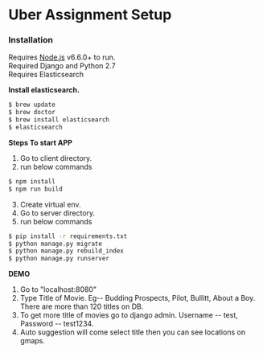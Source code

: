 # Uber Assignment Setup
### **Installation**

Requires [Node.js](https://nodejs.org/) v6.6.0+ to run.  
Required Django and Python 2.7  
Requires Elasticsearch


**Install elasticsearch.**
```sh
$ brew update
$ brew doctor
$ brew install elasticsearch
$ elasticsearch
```
**Steps To start APP**  
 1. Go to client directory.
 2. run below commands
```sh
$ npm install
$ npm run build
```
 3. Create virtual env.  
 4. Go to server directory.
 5. run below commands
```sh
$ pip install -r requirements.txt
$ python manage.py migrate
$ python manage.py rebuild_index
$ python manage.py runserver
```
**DEMO**  

 1. Go to "localhost:8080"  
 2. Type Title of Movie. Eg-- Budding Prospects, Pilot,  Bullitt, About a Boy. There are more than 120 titles on DB.
 3. To get more title of movies go to django admin. Username -- test, Password -- test1234.
 4. Auto suggestion will come select title then you can see locations on gmaps.